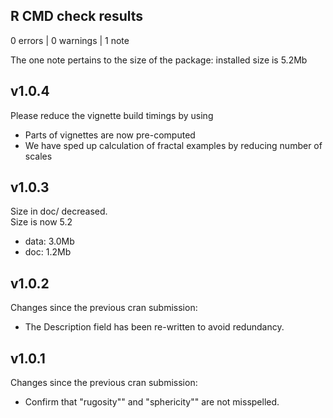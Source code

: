 ## R CMD check results

0 errors | 0 warnings | 1 note

The one note pertains to the size of the package: installed size is  5.2Mb

## v1.0.4
Please reduce the vignette build timings by using
- Parts of vignettes are now pre-computed
- We have sped up calculation of fractal examples by reducing number of scales

## v1.0.3
Size in doc/ decreased.           
Size is now 5.2            
  - data:   3.0Mb     
  - doc:    1.2Mb

## v1.0.2  
Changes since the previous cran submission:    
- The Description field has been re-written to avoid redundancy.  

## v1.0.1 
Changes since the previous cran submission:    
- Confirm that "rugosity"" and "sphericity"" are not misspelled.  

